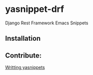 # yasnippet-drf
Django Rest Framework Emacs Snippets

## Installation


## Contribute:
[Writting yasnippets](https://joaotavora.github.io/yasnippet/snippet-development.html)
